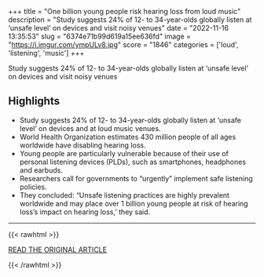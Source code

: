 +++
title = "One billion young people risk hearing loss from loud music"
description = "Study suggests 24% of 12- to 34-year-olds globally listen at ‘unsafe level’ on devices and visit noisy venues"
date = "2022-11-16 13:35:53"
slug = "6374e71b99d619a15ee636fd"
image = "https://i.imgur.com/ympULv8.jpg"
score = "1846"
categories = ['loud', 'listening', 'music']
+++

Study suggests 24% of 12- to 34-year-olds globally listen at ‘unsafe level’ on devices and visit noisy venues

## Highlights

- Study suggests 24% of 12- to 34-year-olds globally listen at ‘unsafe level’ on devices and at loud music venues.
- World Health Organization estimates 430 million people of all ages worldwide have disabling hearing loss.
- Young people are particularly vulnerable because of their use of personal listening devices (PLDs), such as smartphones, headphones and earbuds.
- Researchers call for governments to “urgently” implement safe listening policies.
- They concluded: “Unsafe listening practices are highly prevalent worldwide and may place over 1 billion young people at risk of hearing loss’s impact on hearing loss,’ they said.

---

{{< rawhtml >}}
  <p class="article-category">
    <a target="_blank" href="https://www.theguardian.com/society/2022/nov/15/one-billion-young-people-risk-hearing-loss-from-loud-music?utm_term=Autofeed&amp;CMP=twt_gu&amp;utm_medium&amp;utm_source=Twitter#Echobox=1668557415">READ THE ORIGINAL ARTICLE</a>
  </p>
{{< /rawhtml >}}
